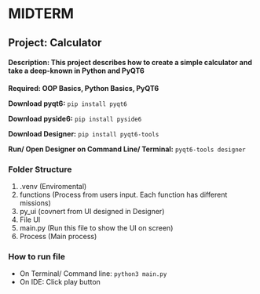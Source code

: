 # MIDTERM 
## Project: Calculator 
#### Description: This project describes how to create a simple calculator and take a deep-known in Python and PyQT6 
**Required: OOP Basics, Python Basics, PyQT6**

**Download pyqt6:** `pip install pyqt6`

**Download pyside6:** `pip install pyside6`

**Download Designer:** `pip install pyqt6-tools` 

**Run/ Open Designer on Command Line/ Terminal:** `pyqt6-tools designer`
### Folder Structure
1. .venv (Enviromental)
2. functions (Process from users input. Each function has different missions)
3. py_ui (covnert from UI designed in Designer)
4. File UI 
5. main.py (Run this file to show the UI on screen)
6. Process (Main process)
### How to run file
- On Terminal/ Command line: `python3 main.py`
- On IDE: Click play button 
